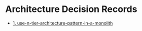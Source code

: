 # Architecture Decision Records

* [1. use-n-tier-architecture-pattern-in-a-monolith](0001-use-n-tier-architecture-pattern-in-a-monolith.md)